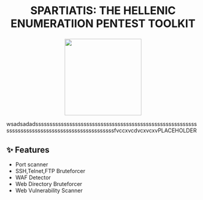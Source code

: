 <h1 align="center">SPARTIATIS: THE HELLENIC ENUMERATIION PENTEST TOOLKIT</h1>

###

<div align="center">
  <img height="200" src=""  />
</div>

<p>wsadsadadsssssssssssssssssssssssssssssssssssssssssssssssssssssssssssssssssssssssssssssssssssssssssssssssfvccxvcdvcxvcxvPLACEHOLDER</p>

## ✨ Features

- Port scanner
- SSH,Telnet,FTP Bruteforcer
- WAF Detector
- Web Directory Bruteforcer
- Web Vulnerability Scanner
